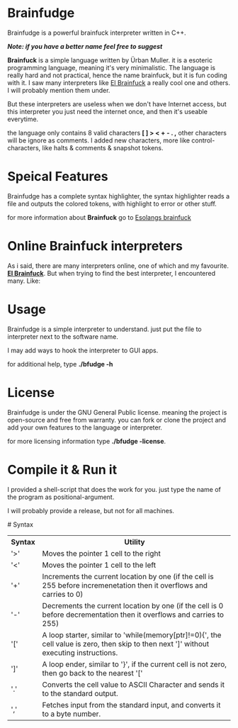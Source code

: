 # Brainfudge
Brainfudge is a powerful brainfuck interpreter written in C++.

***Note: if you have a better name feel free to suggest***

**Brainfuck** is a simple language written by Ürban Muller. it is a esoteric programming language, meaning it's very minimalistic. The language is really hard and not practical, hence the name brainfuck, but it is fun coding with it. 
I saw many interpreters like <a href="copy.sh/brainfuck">El Brainfuck</a> a really cool one and others. I will probably mention them under.

But these interpreters are useless when we don't have Internet access, but this interpreter you just need the internet once, and then it's useable everytime.

the language only contains 8 valid characters **[ ] > < + - . ,** other characters 
will be ignore as comments. I added new characters, more like control-characters, 
like halts & comments & snapshot tokens.


# Speical Features

Brainfudge has a complete syntax highlighter, the syntax highlighter reads a file and outputs the colored tokens, with highlight to error or other stuff.

for more information about **Brainfuck** go to <a href="https://esolangs.org/wiki/Brainfuck">Esolangs brainfuck</a>

# Online Brainfuck interpreters 

As i said, there are many interpreters online, one of which and my favourite. 
**<a href="copy.sh/brainfuck">El Brainfuck</a>**. 
But when trying to find the best interpreter, I encountered many. Like: 


# Usage 
Brainfudge is a simple interpreter to understand.
just put the file to interpreter next to the software name. 

I may add ways to hook the interpreter to GUI apps.

for additional help, type **./bfudge -h**

# License 
Brainfudge is under the GNU General Public license. 
meaning the project is open-source and free from warranty. you can fork 
or clone the project and add your own features to the language or interpreter.

for more licensing information type **./bfudge -license**.

# Compile it & Run it
I provided a shell-script that does the work for you. 
just type the name of the program as positional-argument.

I will probably provide a release, but not for all machines.


# Syntax 


<table>
   <tr>
      <th>Syntax</th>
      <th>Utility</th>
   </tr>

   <tr>
      <td>'>'</td>
      <td>Moves the pointer 1 cell to the right</td>
   </tr>

   <tr>
      <td>'<'</td>
      <td>Moves the pointer 1 cell to the left</td>
   </tr>

   <tr>
      <td>'+'</td>
      <td>Increments the current location by one (if the cell is 255 before incremenetation then it overflows and carries to 0)</td>
   </tr>

  <tr>
      <td>'-'</td>
      <td>Decrements the current location by one (if the cell is 0 before decrementation then it overflows and carries to 255)</td>
  </tr>

  <tr>
      <td>'['</td>
      <td>A loop starter, similar to 'while(memory[ptr]!=0){', the cell value is zero, then skip to then next ']' without executing instructions.</td>
  </tr>

  <tr>
      <td>']'</td>
      <td>A loop ender, similar to '}', if the current cell is not zero, then go back to the nearest '['</td>
  </tr>

  <tr>
     <td>'.'</td>
     <td>Converts the cell value to ASCII Character and sends it to the standard output.</td>
  </tr>


  <tr>
     <td>','</td>
     <td>Fetches input from the standard input, and converts it to a byte number.</td>
  </tr>



</table>